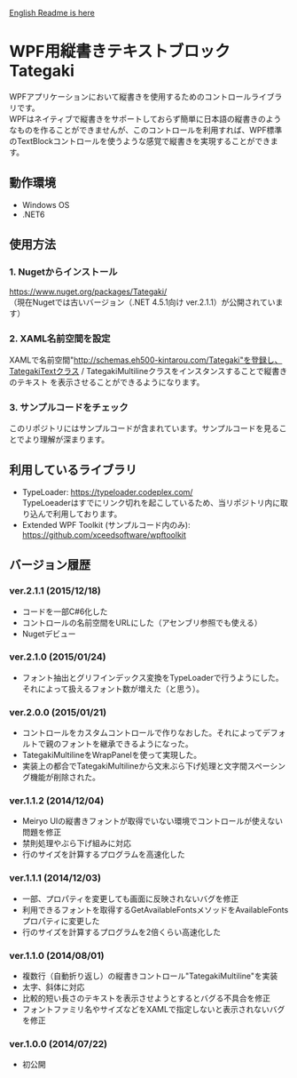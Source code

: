[English Readme is here](README_en.md)

# WPF用縦書きテキストブロック Tategaki

WPFアプリケーションにおいて縦書きを使用するためのコントロールライブラリです。  
WPFはネイティブで縦書きをサポートしておらず簡単に日本語の縦書きのようなものを作ることができませんが、このコントロールを利用すれば、WPF標準のTextBlockコントロールを使うような感覚で縦書きを実現することができます。

## 動作環境

- Windows OS
- .NET6

## 使用方法
### 1. Nugetからインストール
https://www.nuget.org/packages/Tategaki/  
（現在Nugetでは古いバージョン（.NET 4.5.1向け ver.2.1.1）が公開されています）

### 2. XAML名前空間を設定
XAMLで名前空間"http://schemas.eh500-kintarou.com/Tategaki"を登録し、TategakiTextクラス / TategakiMultilineクラスをインスタンスすることで縦書きのテキスト
を表示させることができるようになります。

### 3. サンプルコードをチェック

このリポジトリにはサンプルコードが含まれています。サンプルコードを見ることでより理解が深まります。

## 利用しているライブラリ
- TypeLoader: https://typeloader.codeplex.com/  
TypeLoeaderはすでにリンク切れを起こしているため、当リポジトリ内に取り込んで利用しております。
- Extended WPF Toolkit (サンプルコード内のみ): https://github.com/xceedsoftware/wpftoolkit

## バージョン履歴
### ver.2.1.1 (2015/12/18)
- コードを一部C#6化した
- コントロールの名前空間をURLにした（アセンブリ参照でも使える）
- Nugetデビュー

### ver.2.1.0 (2015/01/24)
- フォント抽出とグリフインデックス変換をTypeLoaderで行うようにした。それによって扱えるフォント数が増えた（と思う）。

### ver.2.0.0 (2015/01/21)
- コントロールをカスタムコントロールで作りなおした。それによってデフォルトで親のフォントを継承できるようになった。
- TategakiMultilineをWrapPanelを使って実現した。
- 実装上の都合でTategakiMultilineから文末ぶら下げ処理と文字間スペーシング機能が削除された。

### ver.1.1.2 (2014/12/04)
- Meiryo UIの縦書きフォントが取得でいない環境でコントロールが使えない問題を修正
- 禁則処理やぶら下げ組みに対応
- 行のサイズを計算するプログラムを高速化した

### ver.1.1.1 (2014/12/03)
- 一部、プロパティを変更しても画面に反映されないバグを修正
- 利用できるフォントを取得するGetAvailableFontsメソッドをAvailableFontsプロパティに変更した
- 行のサイズを計算するプログラムを2倍くらい高速化した

### ver.1.1.0 (2014/08/01)
- 複数行（自動折り返し）の縦書きコントロール"TategakiMultiline"を実装
- 太字、斜体に対応
- 比較的短い長さのテキストを表示させようとするとバグる不具合を修正
- フォントファミリ名やサイズなどをXAMLで指定しないと表示されないバグを修正

### ver.1.0.0 (2014/07/22)
- 初公開
